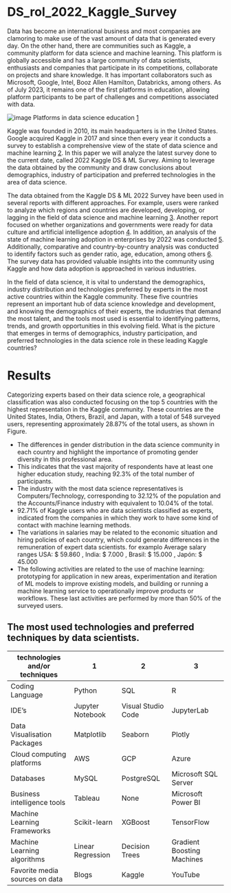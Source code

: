 # DS_rol_2022_Kaggle_Survey

Data has become an international business and most companies are clamoring to make use of the vast amount of data that is generated every day. On the other hand, there are communities such as Kaggle, a community platform for data science and machine learning. This platform is globally accessible and has a large community of data scientists, enthusiasts and companies that participate in its competitions, collaborate on projects and share knowledge. It has important collaborators such as Microsoft, Google, Intel, Booz Allen Hamilton, Databricks, among others. As of July 2023, it remains one of the first platforms in education, allowing platform participants to be part of challenges and competitions associated with data.

![image](https://i.imgur.com/lbsNxm4.jpg)
Platforms in data science education [1](https://www.similarweb.com/es/website/kaggle.com/competitors/)

Kaggle was founded in 2010, its main headquarters is in the United States. Google acquired Kaggle in 2017 and since then every year it conducts a survey to establish a comprehensive view of the state of data science and machine learning [2](https://www.kaggle.com/datasets/kaggle/kaggle-survey-2017). In this paper we will analyze the latest survey done to the current date, called 2022 Kaggle DS & ML Survey. Aiming to leverage the data obtained by the community and draw conclusions about demographics, industry of participation and preferred technologies in the area of data science.

The data obtained from the Kaggle DS & ML 2022 Survey have been used in several reports with different approaches. For example, users were ranked to analyze which regions and countries are developed, developing, or lagging in the field of data science and machine learning [3](https://www.kaggle.com/code/rosspmcdonald/classifying-users-and-learning-from-experts). Another report focused on whether organizations and governments were ready for data culture and artificial intelligence adoption [4](https://www.kaggle.com/code/shivamb/data-science-in-2021-adaptation-or-adoption/notebook). In addition, an analysis of the state of machine learning adoption in enterprises by 2022 was conducted [5](https://www.kaggle.com/code/eraikako/data-science-and-mlops-landscape-in-industry). Additionally, comparative and country-by-country analysis was conducted to identify factors such as gender ratio, age, education, among others [6](https://www.kaggle.com/code/michau96/15-factors-for-data-science-in-your-country). The survey data has provided valuable insights into the community using Kaggle and how data adoption is approached in various industries.

In the field of data science, it is vital to understand the demographics, industry distribution and technologies preferred by experts in the most active countries within the Kaggle community. These five countries represent an important hub of data science knowledge and development, and knowing the demographics of their experts, the industries that demand the most talent, and the tools most used is essential to identifying patterns, trends, and growth opportunities in this evolving field. What is the picture that emerges in terms of demographics, industry participation, and preferred technologies in the data science role in these leading Kaggle countries?

# Results 

Categorizing experts based on their data science role, a geographical classification was also conducted focusing on the top 5 countries with the highest representation in the Kaggle community. These countries are the United States, India, Others, Brazil, and Japan, with a total of 548 surveyed users, representing approximately 28.87% of the total users, as shown in Figure.

* The differences in gender distribution in the data science community in each country and highlight the importance of promoting gender diversity in this professional area.
* This indicates that the vast majority of respondents have at least one higher education study, reaching 92.3% of the total number of participants.
* The industry with the most data science representatives is Computers/Technology, corresponding to 32.12% of the population and the Accounts/Finance industry with  equivalent to 10.04% of the total.
* 92.71% of Kaggle users who are data scientists classified as experts, indicated from the companies in which they work to have some kind of contact with machine learning methods.
* The variations in salaries may be related to the economic situation and hiring policies of each country, which could generate differences in the remuneration of expert data scientists. for examplo Average salary ranges USA: $ 59.860 , India: $ 7.000 , Brasil: $ 15.000 , Japón: $ 45.000
* The following activities are related to the use of machine learning: prototyping for application in new areas, experimentation and iteration of ML models to improve existing models, and building or running a machine learning service to operationally improve products or workflows. These last activities are performed by more than 50% of the surveyed users. 

## The most used technologies and preferred techniques by data scientists.

| technologies and/or techniques | 1                              | 2                              | 3                              |
|------------------------------|------------------------------|------------------------------|------------------------------|
| Coding Language                | Python                        | SQL                           | R                             |
|IDE’s                         |Jupyter Notebook              |Visual Studio Code            |JupyterLab                    |
|Data Visualisation Packages   |Matplotlib                    |Seaborn                       |Plotly                        |
|Cloud computing  platforms    |AWS                           |GCP                           |Azure                         |
|Databases                     |MySQL                         |PostgreSQL                    |Microsoft SQL Server          |
|Business intelligence tools   |Tableau                       |None                          |Microsoft Power BI            |
|Machine Learning Frameworks   |Scikit-learn                  |XGBoost                       |TensorFlow                    |
|Machine Learning algorithms   |Linear Regression             |Decision Trees                |Gradient Boosting Machines    |
|Favorite media sources on data|Blogs                         |Kaggle                        |YouTube                       |


